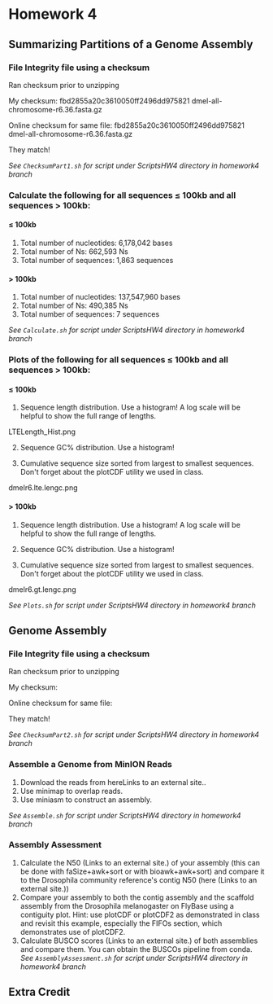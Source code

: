 # Homework 4

## Summarizing Partitions of a Genome Assembly 

### File Integrity  file using a checksum 
Ran checksum prior to unzipping

My checksum: fbd2855a20c3610050ff2496dd975821  dmel-all-chromosome-r6.36.fasta.gz

Online checksum for same file: fbd2855a20c3610050ff2496dd975821  dmel-all-chromosome-r6.36.fasta.gz 

They match!

*See `ChecksumPart1.sh` for script under ScriptsHW4 directory in homework4 branch*

### Calculate the following for all sequences ≤ 100kb and all sequences > 100kb: 

#### ≤ 100kb
1. Total number of nucleotides: 6,178,042 bases
2. Total number of Ns: 662,593 Ns
3. Total number of sequences: 1,863 sequences 

#### > 100kb 
1. Total number of nucleotides: 137,547,960 bases
2. Total number of Ns: 490,385 Ns
3. Total number of sequences: 7 sequences 

*See `Calculate.sh` for script under ScriptsHW4 directory in homework4 branch*

### Plots of the following for all sequences ≤ 100kb and all sequences > 100kb: 

#### ≤ 100kb
1.	Sequence length distribution. Use a histogram! A log scale will be helpful to show the full range of lengths.

LTELength_Hist.png

2.	 Sequence GC% distribution. Use a histogram!

3.	Cumulative sequence size sorted from largest to smallest sequences. Don't forget about the plotCDF utility we used in class.

dmelr6.lte.lengc.png

#### > 100kb
1.	Sequence length distribution. Use a histogram! A log scale will be helpful to show the full range of lengths.

2.	 Sequence GC% distribution. Use a histogram!

3.	Cumulative sequence size sorted from largest to smallest sequences. Don't forget about the plotCDF utility we used in class.

dmelr6.gt.lengc.png

*See `Plots.sh` for script under ScriptsHW4 directory in homework4 branch*

## Genome Assembly 

### File Integrity  file using a checksum 
Ran checksum prior to unzipping

My checksum: 

Online checksum for same file: 

They match!

*See `ChecksumPart2.sh` for script under ScriptsHW4 directory in homework4 branch*

### Assemble a Genome from MinION Reads

1.	Download the reads from hereLinks to an external site..
2.	Use minimap to overlap reads.
3.	Use miniasm to construct an assembly.

*See `Assemble.sh` for script under ScriptsHW4 directory in homework4 branch*
### Assembly Assessment 
1.	Calculate the N50 (Links to an external site.) of your assembly (this can be done with faSize+awk+sort or with bioawk+awk+sort) and compare it to the Drosophila community reference's contig N50 (here (Links to an external site.))
2.	Compare your assembly to both the contig assembly and the scaffold assembly from the Drosophila melanogaster on FlyBase using a contiguity plot.
Hint: use plotCDF or plotCDF2 as demonstrated in class and revisit this example, especially the FIFOs section, which demonstrates use of plotCDF2.
3.	Calculate BUSCO scores (Links to an external site.) of both assemblies and compare them. You can obtain the BUSCOs pipeline from conda.
*See `AssemblyAssessment.sh` for script under ScriptsHW4 directory in homework4 branch*
## Extra Credit 
